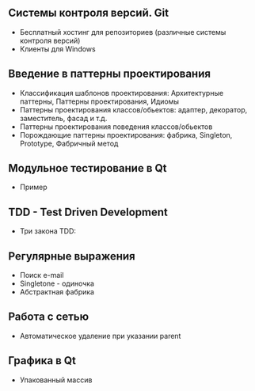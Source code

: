 ## ﻿Системы контроля версий. Git
* Бесплатный хостинг для репозиториев (различные системы контроля версий)
* Клиенты для Windows
## Введение в паттерны проектирования
* Классификация шаблонов проектирования: Архитектурные паттерны, Паттерны проектирования, Идиомы
* Паттерны проектирования классов/обьектов: адаптер, декоратор, заместитель, фасад и т.д.
* Паттерны проектирования поведения классов/обьектов
* Порождающие паттерны проектирования: фабрика, Singleton, Prototype, Фабричный метод
## ﻿Модульное тестирование в Qt
* Пример
## TDD - Test Driven Development
* Три закона TDD:
## Регулярные выражения
* Поиск e-mail
* Singletone - одиночка
* Абстрактная фабрика
## Работа с сетью
* Автоматическое удаление при указании parent
## ﻿Графика в Qt
* Упакованный массив
